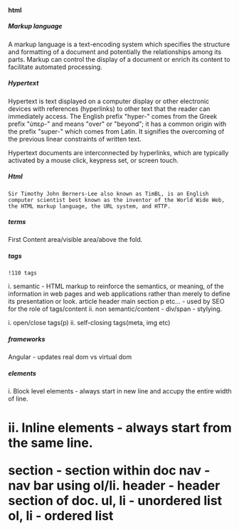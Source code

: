 #### html

##### Markup language
A markup language is a text-encoding system which specifies the structure and formatting of a document and potentially the relationships among its parts. Markup can control the display of a document or enrich its content to facilitate automated processing.


##### Hypertext
Hypertext is text displayed on a computer display or other electronic devices with references (hyperlinks) to other text that the reader can immediately access.
The English prefix "hyper-" comes from the Greek prefix "ὑπερ-" and means "over" or "beyond"; it has a common origin with the prefix "super-" which comes from Latin. It signifies the overcoming of the previous linear constraints of written text.

Hypertext documents are interconnected by hyperlinks, which are typically activated by a mouse click, keypress set, or screen touch.

##### Html
    Sir Timothy John Berners-Lee also known as TimBL, is an English computer scientist best known as the inventor of the World Wide Web, the HTML markup language, the URL system, and HTTP.

##### terms
First Content area/visible area/above the fold.

##### tags
    !110 tags

i. semantic - HTML markup to reinforce the semantics, or meaning, of the information in web pages and web applications rather than merely to define its presentation or look.
    article
    header
    main
    section
    p
    etc...
    - used by SEO for the role of tags/content
ii. non semantic/content - div/span - stylying.

i. open/close tags(p)
ii. self-closing tags(meta, img etc)

##### frameworks
Angular - updates real dom vs virtual dom

##### elements
i. Block level elements - always start in new line and accupy the entire width of line.
    <h1>




ii. Inline elements - always start from the same line.
    <div>
    <span>
    

section - section within doc
nav     - nav bar using ol/li.
header  - header section of doc.
ul, li  - unordered list
ol, li  - ordered list